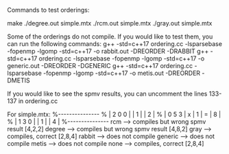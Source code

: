 Commands to test orderings:

make
./degree.out simple.mtx
./rcm.out simple.mtx
./gray.out simple.mtx

Some of the orderings do not compile. If you would like to test them, you can run the following commands:
g++ -std=c++17 ordering.cc -lsparsebase -fopenmp -lgomp -std=c++17 -o rabbit.out -DREORDER -DRABBIT
g++ -std=c++17 ordering.cc -lsparsebase -fopenmp -lgomp -std=c++17 -o generic.out -DREORDER -DGENERIC
g++ -std=c++17 ordering.cc -lsparsebase -fopenmp -lgomp -std=c++17 -o metis.out -DREORDER -DMETIS

If you would like to see the spmv results, you can uncomment the lines 133-137 in ordering.cc

For simple.mtx:
%---------------
% | 2 0 0 |   | 1 |    | 2 |
% | 0 5 3 | x | 1 | =  | 8 |
% | 1 3 0 |   | 1 |    | 4 |
%---------------
rcm     --> compiles but wrong spmv result [4,2,2]
degree  --> compiles but wrong spmv result [4,8,2]
gray    --> compiles, correct              [2,8,4]
rabbit  --> does not compile
generic --> does not compile
metis   --> does not compile
none    --> compiles, correct              [2,8,4]

